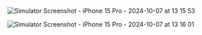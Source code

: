 ![Simulator Screenshot - iPhone 15 Pro - 2024-10-07 at 13 15 53](https://github.com/user-attachments/assets/b803791f-e809-45ca-b2d9-4e927e686e85)


![Simulator Screenshot - iPhone 15 Pro - 2024-10-07 at 13 16 01](https://github.com/user-attachments/assets/cbe344a4-8ec2-444f-9d94-6befc59ce79e)
